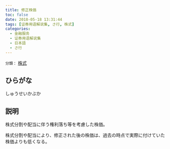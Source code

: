 ```yaml
---
title: 修正株価
toc: false
date: 2018-05-18 13:31:44
tags: [证券用语解说集, さ行, 株式]
categories:
  - 金融服务
  - 证券用语解说集
  - 日本語
  - さ行
---
```


`分類：` [株式](/tags/株式/)

## ひらがな

しゅうせいかぶか

## 説明

株式分割や配当に伴う権利落ち等を考慮した株価。

株式分割や配当により、修正された後の株価は、過去の時点で実際に付けていた株価よりも低くなる。
